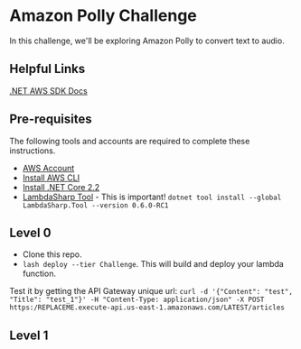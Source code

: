 # Amazon Polly Challenge

In this challenge, we'll be exploring Amazon Polly to convert text to audio.

## Helpful Links

[.NET AWS SDK Docs](https://docs.aws.amazon.com/sdkfornet/v3/apidocs)

## Pre-requisites

The following tools and accounts are required to complete these instructions.

- [AWS Account](https://aws.amazon.com/)
- [Install AWS CLI](https://aws.amazon.com/cli/)
- [Install .NET Core 2.2](https://www.microsoft.com/net/download)
- [LambdaSharp Tool](https://github.com/LambdaSharp/LambdaSharpTool) - This is important! `dotnet tool install --global LambdaSharp.Tool --version 0.6.0-RC1`

## Level 0

- Clone this repo.
- `lash deploy --tier Challenge`. This will build and deploy your lambda function.

Test it by getting the API Gateway unique url: `curl -d '{"Content": "test", "Title": "test_1"}' -H "Content-Type: application/json" -X POST https:/REPLACEME.execute-api.us-east-1.amazonaws.com/LATEST/articles`

## Level 1
